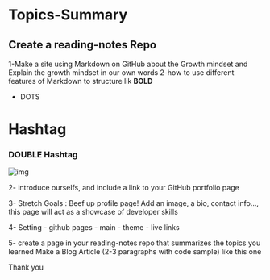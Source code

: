 # Topics-Summary

## Create a reading-notes Repo
1-Make a site using Markdown on GitHub about the Growth mindset and Explain the growth mindset in our own words
2-how to use  different features of Markdown to structure lik
  **BOLD**
  * DOTS
 
  # Hashtag
  ### DOUBLE Hashtag
   ![img](https://res.cloudinary.com/practicaldev/image/fetch/s--sWV8Y0kc--/c_imagga_scale,f_auto,fl_progressive,h_900,q_auto,w_1600/https://dev-to-uploads.s3.amazonaws.com/i/kml9j34p9taplrnqtcez.jpg)
   
   2- introduce ourselfs, and include a link to your GitHub portfolio page
    
   3- Stretch Goals : Beef up profile page! Add an image, a bio, contact info…, this page will act as a showcase of developer skills
   
   4- Setting - github pages - main - theme - live links 
   
   5- create a page in your reading-notes repo that summarizes the topics you learned Make a Blog Article (2-3 paragraphs with code sample) like this one 
   
   Thank you
   
   
